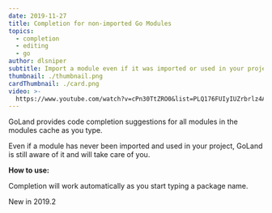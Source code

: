 ```yaml
---
date: 2019-11-27
title: Completion for non-imported Go Modules
topics:
  - completion
  - editing
  - go
author: dlsniper
subtitle: Import a module even if it was imported or used in your project
thumbnail: ./thumbnail.png
cardThumbnail: ./card.png
video: >-
  https://www.youtube.com/watch?v=cPn30TtZRO0&list=PLQ176FUIyIUZrbrlz4AY1V8VzBJKZyVlW&index=30
---
```

GoLand provides code completion suggestions for all modules in the modules 
cache as you type.

Even if a module has never been imported and used in your project, GoLand is 
still aware of it and will take care of you.

**How to use:**

Completion will work automatically as you start typing a package name.

<span class="tag is-rounded">New in 2019.2</span>
